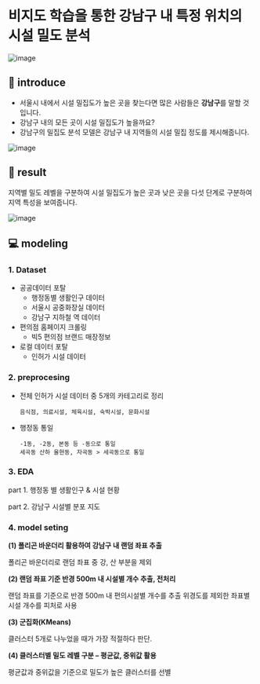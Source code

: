 # 비지도 학습을 통한 강남구 내 특정 위치의 시설 밀도 분석
![image](https://github.com/leeminjigit/Gangnam_Facility_Density_Analysis/assets/135116165/448c1cd7-2f85-40ac-919f-76cc3933cf45)

📖 introduce
-----
* 서울시 내에서 시설 밀집도가 높은 곳을 찾는다면 많은 사람들은 **강남구**를 말할 것입니다.
* 강남구 내의 모든 곳이 시설 밀집도가 높을까요?
* 강남구의 밀집도 분석 모델은 강남구 내 지역들의 시설 밀집 정도를 제시해줍니다.
  
 ![image](https://github.com/leeminjigit/Gangnam_Facility_Density_Analysis/assets/135116165/7aec968e-2f7d-48bc-a2e4-248de3642a30)

🎯 result
-----
지역별 밀도 레벨을 구분하여 시설 밀집도가 높은 곳과 낮은 곳을 다섯 단계로 구분하여 지역 특성을 보여줍니다. 

![image](https://github.com/leeminjigit/Gangnam_Facility_Density_Analysis/assets/135116165/a5bd02cc-252f-4483-89d1-2522dde6665f)

💻 modeling
-------
### 1. Dataset
* 공공데이터 포탈
  * 행정동별 생활인구 데이터
  * 서울시 공중화장실 데이터
  * 강남구 지하철 역 데이터
* 편의점 홈페이지 크롤링
  * 빅5 편의점 브랜드 매장정보
* 로컬 데이터 포탈
  * 인허가 시설 데이터
  
### 2. preprocesing
* 전체 인허가 시설 데이터 중 5개의 카테고리로 정리
  ```
  음식점, 의료시설, 체육시설, 숙박시설, 문화시설
  ```
* 행정동 통일 
  ```
  -1동, -2동, 본동 등 -동으로 통일
  세곡동 산하 율현동, 자곡동 > 세곡동으로 통일 
  ```
### 3. EDA
part 1. 행정동 별 생활인구 & 시설 현황

part 2. 강남구 시설별 분포 지도

### 4. model seting
**(1) 폴리곤 바운더리 활용하여 강남구 내 랜덤 좌표 추출**

폴리곤 바운더리로 랜덤 좌표 중 강, 산 부분을 제외

**(2) 랜덤 좌표 기준 반경 500m 내 시설별 개수 추출, 전처리**

랜덤 좌표를 기준으로 반경 500m 내 편의시설별 개수를 추출
위경도를 제외한 좌표별 시설 개수를 피처로 사용

**(3) 군집화(KMeans)**

클러스터 5개로 나누었을 때가 가장 적절하다 판단.

**(4) 클러스터별 밀도 레벨 구분 – 평균값, 중위값 활용**

평균값과 중위값을 기준으로 밀도가 높은 클러스터를 선별





















